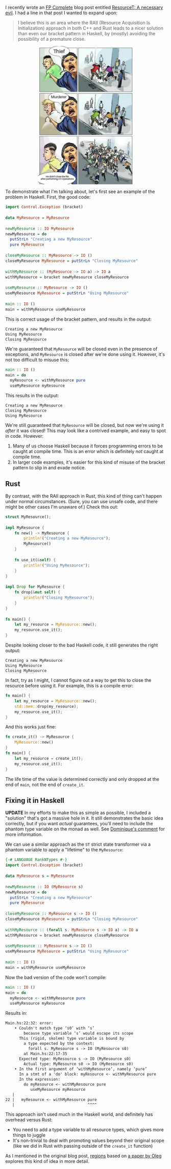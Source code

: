 I recently wrote an [FP Complete](https://www.fpcomplete.com/) blog post entitled [ResourceT: A necessary evil](https://www.fpcomplete.com/blog/2018/10/resourcet-necessary-evil). I had a line in that post I wanted to expand upon:

> I believe this is an area where the RAII (Resource Acquisition Is Initialization) approach in both C++ and Rust leads to a nicer solution than even our bracket pattern in Haskell, by (mostly) avoiding the possibility of a premature close.

<a href="/static/io-thief.jpg" target="_blank"><img alt="IO Thief" src="/static/io-thief.jpg" style="max-width:100%;width:300px;margin:0 auto;display:block;"></a>

To demonstrate what I'm talking about, let's first see an example of the problem in Haskell. First, the good code:

```haskell
import Control.Exception (bracket)

data MyResource = MyResource

newMyResource :: IO MyResource
newMyResource = do
  putStrLn "Creating a new MyResource"
  pure MyResource

closeMyResource :: MyResource -> IO ()
closeMyResource MyResource = putStrLn "Closing MyResource"

withMyResource :: (MyResource -> IO a) -> IO a
withMyResource = bracket newMyResource closeMyResource

useMyResource :: MyResource -> IO ()
useMyResource MyResource = putStrLn "Using MyResource"

main :: IO ()
main = withMyResource useMyResource
```

This is correct usage of the bracket pattern, and results in the output:

```
Creating a new MyResource
Using MyResource
Closing MyResource
```

We're guaranteed that `MyResource` will be closed even in the presence of exceptions, and `MyResource` is closed after we're done using it. However, it's not too difficult to misuse this:

```haskell
main :: IO ()
main = do
  myResource <- withMyResource pure
  useMyResource myResource
```

This results in the output:

```
Creating a new MyResource
Closing MyResource
Using MyResource
```

We're still guaranteed that `MyResource` will be closed, but now we're using it _after_ it was closed! This may look like a contrived example, and easy to spot in code. However:

1. Many of us choose Haskell because it forces programming errors to be caught at compile time. This is an error which is definitely _not_ caught at compile time.
2. In larger code examples, it's easier for this kind of misuse of the bracket pattern to slip in and evade notice.

## Rust

By contrast, with the RAII approach in Rust, this kind of thing can't happen under normal circumstances. (Sure, you can use unsafe code, and there might be other cases I'm unaware of.) Check this out:

```rust
struct MyResource();

impl MyResource {
    fn new() -> MyResource {
        println!("Creating a new MyResource");
        MyResource()
    }

    fn use_it(&self) {
        println!("Using MyResource");
    }
}

impl Drop for MyResource {
    fn drop(&mut self) {
        println!("Closing MyResource");
    }
}

fn main() {
    let my_resource = MyResource::new();
    my_resource.use_it();
}
```

Despite looking closer to the bad Haskell code, it still generates the right output:

```
Creating a new MyResource
Using MyResource
Closing MyResource
```

In fact, try as I might, I cannot figure out a way to get this to close the resource before using it. For example, this is a compile error:

```rust
fn main() {
    let my_resource = MyResource::new();
    std::mem::drop(my_resource);
    my_resource.use_it();
}
```

And this works just fine:

```rust
fn create_it() -> MyResource {
    MyResource::new()
}
fn main() {
    let my_resource = create_it();
    my_resource.use_it();
}
```

The life time of the value is determined correctly and only dropped at the end of `main`, not the end of `create_it`.

## Fixing it in Haskell

__UPDATE__ In my efforts to make this as simple as possible, I included a "solution" that's got a massive hole in it. It still demonstrates the basic idea correctly, but if you want _actual_ guarantees, you'll need to include the phantom type variable on the monad as well. See [Dominique's comment](http://disq.us/p/1we3o1q) for more information.

We can use a similar approach as the `ST` strict state transformer via a phantom variable to apply a "lifetime" to the `MyResource`:

```haskell
{-# LANGUAGE RankNTypes #-}
import Control.Exception (bracket)

data MyResource s = MyResource

newMyResource :: IO (MyResource s)
newMyResource = do
  putStrLn "Creating a new MyResource"
  pure MyResource

closeMyResource :: MyResource s -> IO ()
closeMyResource MyResource = putStrLn "Closing MyResource"

withMyResource :: (forall s. MyResource s -> IO a) -> IO a
withMyResource = bracket newMyResource closeMyResource

useMyResource :: MyResource s -> IO ()
useMyResource MyResource = putStrLn "Using MyResource"

main :: IO ()
main = withMyResource useMyResource
```

Now the bad version of the code won't compile:

```haskell
main :: IO ()
main = do
  myResource <- withMyResource pure
  useMyResource myResource
```

Results in:

```
Main.hs:22:32: error:
    • Couldn't match type ‘s0’ with ‘s’
        because type variable ‘s’ would escape its scope
      This (rigid, skolem) type variable is bound by
        a type expected by the context:
          forall s. MyResource s -> IO (MyResource s0)
        at Main.hs:22:17-35
      Expected type: MyResource s -> IO (MyResource s0)
        Actual type: MyResource s0 -> IO (MyResource s0)
    • In the first argument of ‘withMyResource’, namely ‘pure’
      In a stmt of a 'do' block: myResource <- withMyResource pure
      In the expression:
        do myResource <- withMyResource pure
           useMyResource myResource
   |
22 |   myResource <- withMyResource pure
   |                                ^^^^
```

This approach isn't used much in the Haskell world, and definitely has overhead versus Rust:

* You need to add a type variable to all resource types, which gives more things to juggle
* It's non-trivial to deal with promoting values beyond their original scope (like we did in Rust with passing outside of the `create_it` function)

As I mentioned in the original blog post, [regions](https://github.com/basvandijk/regions#readme) based on [a paper by Oleg](http://okmij.org/ftp/Haskell/regions.html#light-weight) explores this kind of idea in more detail.
